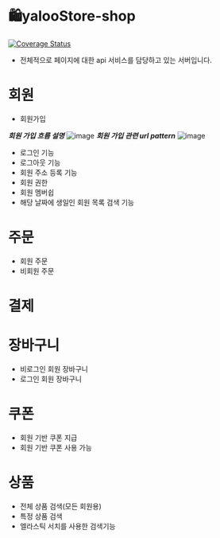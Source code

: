 # 🛍️yalooStore-shop
<a href='https://coveralls.io/github/yalooStore/yalooStore-shop?branch=main'><img src='https://coveralls.io/repos/github/yalooStore/yalooStore-shop/badge.svg?branch=main' alt='Coverage Status' /></a>

- 전체적으로 페이지에 대한 api 서비스를 담당하고 있는 서버입니다.

# 회원
- 회원가입

***회원 가입 흐름 설명***
![image](https://github.com/yalooStore/yalooStore-shop/assets/81970382/edeb8697-b505-4dc4-bda8-11ee246d4289)
***회원 가입 관련 url pattern***
![image](https://github.com/yalooStore/yalooStore-shop/assets/81970382/c96378f0-8cd2-4faa-87b9-2d655526f295)

  
- 로그인 기능
- 로그아웃 기능
- 회원 주소 등록 기능
- 회원 권한
- 회원 멤버쉽
- 해당 날짜에 생일인 회원 목록 검색 기능

# 주문
- 회원 주문
- 비회원 주문

# 결제


# 장바구니
- 비로그인 회원 장바구니
- 로그인 회원 장바구니

# 쿠폰
- 회원 기반 쿠폰 지급
- 회원 기반 쿠폰 사용 가능

# 상품
- 전체 상품 검색(모든 회원용)
- 특정 상품 검색
- 엘라스틱 서치를 사용한 검색기능 
